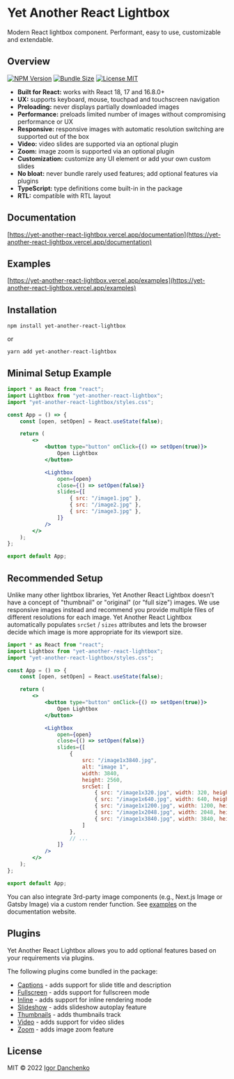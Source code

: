 # Yet Another React Lightbox

Modern React lightbox component. Performant, easy to use, customizable and extendable.

## Overview

[![NPM Version](https://img.shields.io/npm/v/yet-another-react-lightbox?color=blue)](https://www.npmjs.com/package/yet-another-react-lightbox)
[![Bundle Size](https://img.shields.io/bundlephobia/minzip/yet-another-react-lightbox?color=blue)](https://bundlephobia.com/package/yet-another-react-lightbox)
[![License MIT](https://img.shields.io/npm/l/yet-another-react-lightbox?color=blue)](LICENSE)

- **Built for React:** works with React 18, 17 and 16.8.0+
- **UX:** supports keyboard, mouse, touchpad and touchscreen navigation
- **Preloading:** never displays partially downloaded images
- **Performance:** preloads limited number of images without compromising performance or UX
- **Responsive:** responsive images with automatic resolution switching are supported out of the box
- **Video:** video slides are supported via an optional plugin
- **Zoom:** image zoom is supported via an optional plugin
- **Customization:** customize any UI element or add your own custom slides
- **No bloat:** never bundle rarely used features; add optional features via plugins
- **TypeScript:** type definitions come built-in in the package
- **RTL:** compatible with RTL layout

## Documentation

[https://yet-another-react-lightbox.vercel.app/documentation](https://yet-another-react-lightbox.vercel.app/documentation)

## Examples

[https://yet-another-react-lightbox.vercel.app/examples](https://yet-another-react-lightbox.vercel.app/examples)

## Installation

```shell
npm install yet-another-react-lightbox
```

or

```shell
yarn add yet-another-react-lightbox
```

## Minimal Setup Example

```jsx
import * as React from "react";
import Lightbox from "yet-another-react-lightbox";
import "yet-another-react-lightbox/styles.css";

const App = () => {
    const [open, setOpen] = React.useState(false);

    return (
        <>
            <button type="button" onClick={() => setOpen(true)}>
                Open Lightbox
            </button>

            <Lightbox
                open={open}
                close={() => setOpen(false)}
                slides={[
                    { src: "/image1.jpg" },
                    { src: "/image2.jpg" },
                    { src: "/image3.jpg" },
                ]}
            />
        </>
    );
};

export default App;
```

## Recommended Setup

Unlike many other lightbox libraries, Yet Another React Lightbox doesn't have a concept of "thumbnail" or "original"
(or "full size") images. We use responsive images instead and recommend you provide multiple files of different
resolutions for each image. Yet Another React Lightbox automatically populates `srcSet` / `sizes` attributes and lets
the browser decide which image is more appropriate for its viewport size.

```jsx
import * as React from "react";
import Lightbox from "yet-another-react-lightbox";
import "yet-another-react-lightbox/styles.css";

const App = () => {
    const [open, setOpen] = React.useState(false);

    return (
        <>
            <button type="button" onClick={() => setOpen(true)}>
                Open Lightbox
            </button>

            <Lightbox
                open={open}
                close={() => setOpen(false)}
                slides={[
                    {
                        src: "/image1x3840.jpg",
                        alt: "image 1",
                        width: 3840,
                        height: 2560,
                        srcSet: [
                            { src: "/image1x320.jpg", width: 320, height: 213 },
                            { src: "/image1x640.jpg", width: 640, height: 427 },
                            { src: "/image1x1200.jpg", width: 1200, height: 800 },
                            { src: "/image1x2048.jpg", width: 2048, height: 1365 },
                            { src: "/image1x3840.jpg", width: 3840, height: 2560 },
                        ]
                    },
                    // ...
                ]}
            />
        </>
    );
};

export default App;
```

You can also integrate 3rd-party image components (e.g., Next.js Image or Gatsby Image) via a custom render function.
See [examples](https://yet-another-react-lightbox.vercel.app/examples) on the documentation website.

## Plugins

Yet Another React Lightbox allows you to add optional features based on your requirements via plugins.

The following plugins come bundled in the package:

- [Captions](https://yet-another-react-lightbox.vercel.app/plugins/captions) - adds support for slide title and
  description
- [Fullscreen](https://yet-another-react-lightbox.vercel.app/plugins/fullscreen) - adds support for fullscreen mode
- [Inline](https://yet-another-react-lightbox.vercel.app/plugins/inline) - adds support for inline rendering mode
- [Slideshow](https://yet-another-react-lightbox.vercel.app/plugins/slideshow) - adds slideshow autoplay feature
- [Thumbnails](https://yet-another-react-lightbox.vercel.app/plugins/thumbnails) - adds thumbnails track
- [Video](https://yet-another-react-lightbox.vercel.app/plugins/video) - adds support for video slides
- [Zoom](https://yet-another-react-lightbox.vercel.app/plugins/zoom) - adds image zoom feature

## License

MIT © 2022 [Igor Danchenko](https://github.com/igordanchenko)
